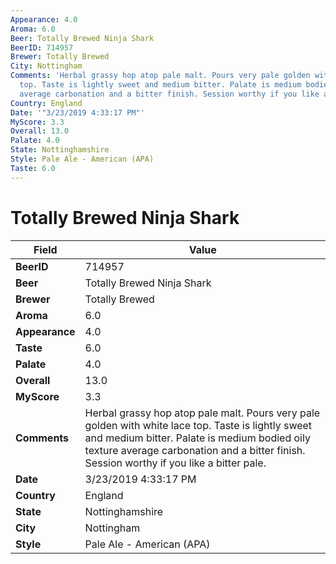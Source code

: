 ```yaml
---
Appearance: 4.0
Aroma: 6.0
Beer: Totally Brewed Ninja Shark
BeerID: 714957
Brewer: Totally Brewed
City: Nottingham
Comments: 'Herbal grassy hop atop pale malt. Pours very pale golden with white lace
  top. Taste is lightly sweet and medium bitter. Palate is medium bodied oily texture
  average carbonation and a bitter finish. Session worthy if you like a bitter pale. '
Country: England
Date: '"3/23/2019 4:33:17 PM"'
MyScore: 3.3
Overall: 13.0
Palate: 4.0
State: Nottinghamshire
Style: Pale Ale - American (APA)
Taste: 6.0
---
```


# Totally Brewed Ninja Shark

| Field         | Value |
|---------------|-------|
| **BeerID** | 714957 |
| **Beer** | Totally Brewed Ninja Shark |
| **Brewer** | Totally Brewed |
| **Aroma** | 6.0 |
| **Appearance** | 4.0 |
| **Taste** | 6.0 |
| **Palate** | 4.0 |
| **Overall** | 13.0 |
| **MyScore** | 3.3 |
| **Comments** | Herbal grassy hop atop pale malt. Pours very pale golden with white lace top. Taste is lightly sweet and medium bitter. Palate is medium bodied oily texture average carbonation and a bitter finish. Session worthy if you like a bitter pale.  |
| **Date** | 3/23/2019 4:33:17 PM |
| **Country** | England |
| **State** | Nottinghamshire |
| **City** | Nottingham |
| **Style** | Pale Ale - American (APA) |

